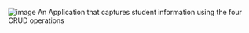 ![image](https://github.com/user-attachments/assets/3affa4b5-3a1c-4b39-a319-68cfb8530963)
An Application that captures student information using the four CRUD operations
